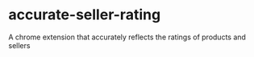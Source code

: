 # accurate-seller-rating
A chrome extension that accurately reflects the ratings of products and sellers
